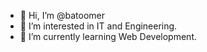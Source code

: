- 👋 Hi, I’m @batoomer
- 👀 I’m interested in IT and Engineering.
- 🌱 I’m currently learning Web Development.

<!---
batoomer/batoomer is a ✨ special ✨ repository because its `README.md` (this file) appears on your GitHub profile.
You can click the Preview link to take a look at your changes.
--->
